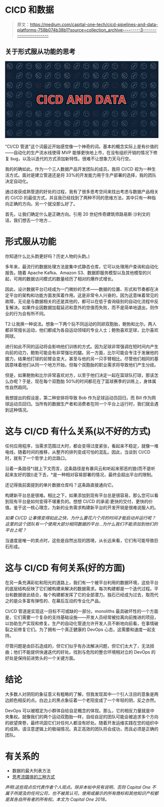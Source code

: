 # CICD 和数据

> 原文：<https://medium.com/capital-one-tech/cicd-pipelines-and-data-platforms-758b074b38b1?source=collection_archive---------3----------------------->

## 关于形式服从功能的思考

![](img/409336dd4781f7ca211c0a23e856af3d.png)

“CI/CD 管道”这个词最近开始感觉像一个神奇的词。基本的概念实际上是有价值的——自动化的生产流水线使得 MVP 能够更快地上市，在没有组织开销的情况下修复 bug，以及以迭代的方式添加新特性。很难不让想象力天马行空。

我的的确如此。作为一个三人数据产品开发团队的成员，我将 CI/CD 视为一种生活方式。面对是建立管道还是将 33%的开发能力用于生产部署的选择，我的团队决定自动化。

通过收获成熟管道的好处的过程，我有了很多思考空间来找出考虑与数据产品相关的 CI/CD 的最佳方式，并且我已经找到了两种不同的思维方法，其中只有一种指向正确的方向。另一个就没那么好了。

首先，让我们确定什么是正确方向。引用 20 世纪传奇建筑师路易斯·沙利文的话，我们想去一个地方…

# 形式服从功能

你知道什么比头韵更好吗？历史人物的头韵。)

多年来，最流行的数据处理方法是集中式静态仓库，它可以处理用户查询和自动化报告。随着 Apache Kafka、Amazon S3、数据即服务模型以及其他模型的兴起，可用的数据访问模式的数量经历了相对的爆炸式增长。

因此，设计数据平台已经成为一门微妙的艺术——数据的位置、形式和节奏都在决定平台的架构和功能方面发挥着作用。这是非常令人兴奋的，因为这意味着常见的故障，无论是与数据相关的还是其他的，都可以在低于查询级别的自动化流程中反复解决。如果作业因数据加载延迟和意外的空值而失败，而不是简单地退出，则作业的行为会有所不同。

T2:让我换一种说法。想象一下两个玩不同运动的同卵双胞胎，鲍勃和比尔。两人都非常擅长运动，他们都成为各自运动领域的专业人士；鲍勃喜欢足球，比尔喜欢网球。

进行如此不同的运动将会影响他们训练的方式。因为足球非常强调在短时间内产生向前的动力，鲍勃可能会有非常强壮的腿。另一方面，比尔可能会专注于发展他的握力，结果他打球的前臂会变大，甚至与他的另一只手臂相比。尽管他们相同的基因意味着他们从同一个地方开始，但每个双胞胎的职业需求将导致他们产生分歧。

但是，如果鲍勃和比尔非常喜欢对方，以至于他们决定一起在篮球队打球，那该怎么办呢？于是，现在每个双胞胎 50%的时间都花在了篮球赛季的训练上，身体属性自然趋同。

我想提出的假设是，第二种安排将导致 Bob 作为足球运动员回归，而 Bill 作为网球运动员回归。当所有的数据生产者和消费者在同一个平台上运行时，我们就会遇到这种情况。

# 这与 CI/CD 有什么关系(以不好的方式)

任何应用程序，当需求范围过大时，都会变得过度紧张，看起来不稳定，就像一堆电线，随着时间的推移，从整齐的排列变成可怕的混乱。因此，当谈到 CI/CD 时，就有了一个哲学上的岔路口。

沿着一条路径*(就上下文而言，这条路径是有暴风云和听起来邪恶的狼(而不是听起来友好的狼))走下去，*是一种相对容易部署的情况，最终会超出平台的限制。

还记得我前面提到的单片数据仓库吗？这条路直接通向它。

构建新平台总是很难。相比之下，如果添加到现有平台总是很容易，那么您可以看到现有平台是如何变得不堪重负的。想想 CI/CD 的承诺:更快的交付，更快的价值。鉴于这一核心理念，为新的业务需求构建新平台的开发开销是很难说服人的。

*如果 CI/CD 让事情变得如此之快，为什么要花六个月的时间才能启动并运行呢？这里的这个团队有一个使用大部分相同数据的平台…为什么我们不能添加到他们的平台上呢？*

当速度是唯一的卖点时，这些是自然出现的困境，从长远来看，它们有可能导致巨石形成。

# 这与 CI/CD 有何关系(好的方面)

在另一条充满彩虹和阳光的道路上，我们有一个被平台利用的数据环境，这些平台的底层结构反映了它们被构建来解决的数据需求。每次构建都是一个迭代过程。平台和数据彼此结合，每个构建都发挥了它的全部潜力。独石已经成为过去，取而代之的是众多富有弹性的、在幕后互动的专业化产品。

CI/CD 管道是实现这一目标不可或缺的一部分。monoliths 最具破坏性的一个方面是，它们需要一个复杂的支持基础设施——开发人员经常被拉离向前推进的项目，以协助生产实现和修复。生产的自动化管道允许开发人员不断地向前看，在事情破裂之前修复它们。为了拥有一个真正健康的 DevOps 心态，这需要和速度一起支持。

尽管问题是由巨石造成的，但它们似乎有办法解决问题，但它们太大了，无法扭曲；他们不能提供快速迭代的好处。找到与危险的整合环境相对立的 DevOps 的好处是保持前进势头的一个关键方面。

# 结论

大多数人对阴阳的象征意义有粗略的了解，但我发现其中一个引人注目的意象是两边颜色相反的点。白边上的黑点象征着一个老阳变成了一个年轻的阴，反之亦然。

DevOps 可以被框定为小群体自给自足概念的体现。那么，它的相反力量就是中央集权。就像我们的两个运动双胞胎一样，自给自足的团队可能会被追求多个方向的欲望席卷，最终巩固它们对任何人都没有好处。随着开发运维实践在您的组织中的成熟，请注意逻辑上的极端情况。真正高效的团队将会成功，而且必须是正确的团队。

# 有关系的

*   数据的最大列表方法
*   [思考流媒体的三种方式](/capital-one-tech/three-ways-to-think-about-streaming-6cc39b99a56e)

*声明:这些观点仅代表作者个人观点。除非本帖中另有说明，否则 Capital One 不属于所提及的任何公司，也不被其认可。使用或展示的所有商标和其他知识产权都是其各自所有者的所有权。本文为 Capital One 2018。*